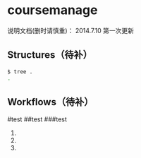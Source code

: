 coursemanage
============

说明文档(删时请慎重)：
    2014.7.10     第一次更新



Structures（待补）
----------

``` bash
$ tree .
.

```


Workflows（待补）
---------
#test
##test
###test

1.
2.
3.
